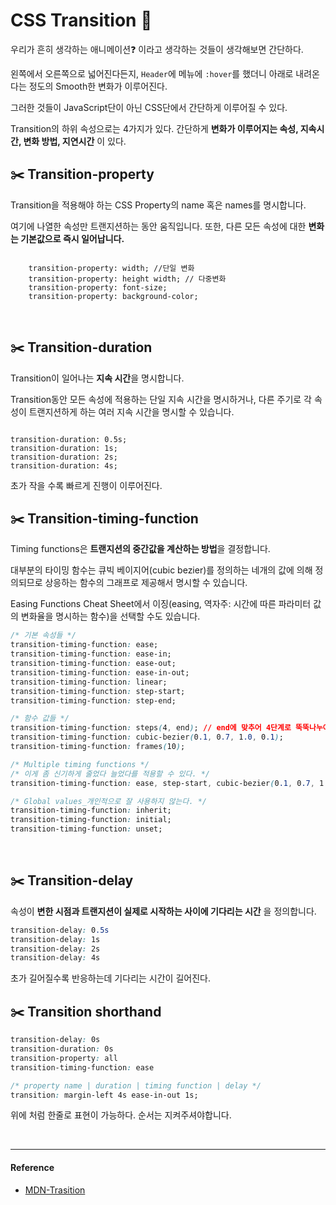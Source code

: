 # CSS Transition :tada:

우리가 흔히 생각하는 애니메이션:question: 이라고 생각하는 것들이 생각해보면 간단하다.

왼쪽에서 오른쪽으로 넓어진다든지, `Header`에 메뉴에 `:hover`를 했더니 아래로 내려온다는 정도의 Smooth한 변화가 이루어진다.

그러한 것들이 JavaScript단이 아닌 CSS단에서 간단하게 이루어질 수 있다.

Transition의 하위 속성으로는 4가지가 있다. 간단하게 **변화가 이루어지는 속성, 지속시간, 변화 방법, 지연시간** 이 있다.
</br>

## :scissors: Transition-property

Transition을 적용해야 하는 CSS Property의 name 혹은 names를 명시합니다.

여기에 나열한 속성만 트랜지션하는 동안 움직입니다. 또한, 다른 모든 속성에 대한 **변화는 기본값으로 즉시 일어납니다.**

```

    transition-property: width; //단일 변화
    transition-property: height width; // 다중변화
    transition-property: font-size;
    transition-property: background-color;

```

</br>

## :scissors: Transition-duration

Transition이 일어나는 **지속 시간**을 명시합니다.

Transition동안 모든 속성에 적용하는 단일 지속 시간을 명시하거나, 다른 주기로 각 속성이 트랜지션하게 하는 여러 지속 시간을 명시할 수 있습니다.

```

transition-duration: 0.5s;
transition-duration: 1s;
transition-duration: 2s;
transition-duration: 4s;

```

초가 작을 수록 빠르게 진행이 이루어진다.
</br>

## :scissors: Transition-timing-function

Timing functions은 **트랜지션의 중간값을 계산하는 방법**을 결정합니다.

대부분의 타이밍 함수는 큐빅 베이지어(cubic bezier)를 정의하는 네개의 값에 의해 정의되므로 상응하는 함수의 그래프로 제공해서 명시할 수 있습니다.

Easing Functions Cheat Sheet에서 이징(easing, 역자주: 시간에 따른 파라미터 값의 변화율을 명시하는 함수)을 선택할 수도 있습니다.

```css
/* 기본 속성들 */
transition-timing-function: ease;
transition-timing-function: ease-in;
transition-timing-function: ease-out;
transition-timing-function: ease-in-out;
transition-timing-function: linear;
transition-timing-function: step-start;
transition-timing-function: step-end;

/* 함수 값들 */
transition-timing-function: steps(4, end); // end에 맞추어 4단계로 뚝뚝나누어 진행
transition-timing-function: cubic-bezier(0.1, 0.7, 1.0, 0.1);
transition-timing-function: frames(10);

/* Multiple timing functions */
/* 이게 좀 신기하게 줄었다 늘었다를 적용할 수 있다. */
transition-timing-function: ease, step-start, cubic-bezier(0.1, 0.7, 1.0, 0.1);

/* Global values_개인적으로 잘 사용하지 않는다. */
transition-timing-function: inherit;
transition-timing-function: initial;
transition-timing-function: unset;
```
</br>

## :scissors: Transition-delay

속성이 **변한 시점과 트랜지션이 실제로 시작하는 사이에 기다리는 시간** 을 정의합니다.

```css
transition-delay: 0.5s
transition-delay: 1s
transition-delay: 2s
transition-delay: 4s
```

초가 길어질수록 반응하는데 기다리는 시간이 길어진다.
</br>

## :scissors: Transition shorthand

```css
transition-delay: 0s
transition-duration: 0s
transition-property: all
transition-timing-function: ease

/* property name | duration | timing function | delay */
transition: margin-left 4s ease-in-out 1s;
```

위에 처럼 한줄로 표현이 가능하다.
순서는 지켜주셔야합니다.

</br>

---

#### Reference

- [MDN-Trasition](https://developer.mozilla.org/ko/docs/Web/CSS/CSS_Transitions/Using_CSS_transitions)